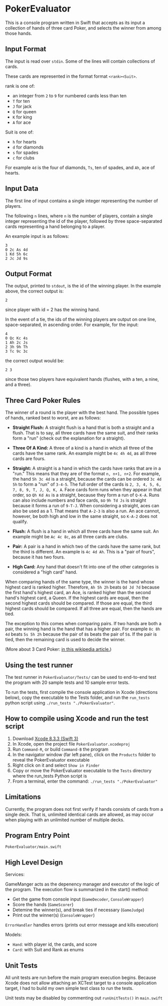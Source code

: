 PokerEvaluator
=====================

This is a console program written in Swift that accepts as its input a collection of hands of three card Poker, and selects the winner from among those hands.

Input Format
------------

The input is read over `stdin`. Some of the lines will contain collections of cards. 

These cards are represented in the format format `<rank><Suit>`. 

rank is one of:
* an integer from `2` to `9` for numbered cards less than ten
* `T` for ten
* `J` for jack
* `Q` for queen
* `K` for king
* `A` for ace

Suit is one of:
* `h` for hearts
* `d` for diamonds
* `s` for spades
* `c` for clubs

For example `4d` is the four of diamonds, `Ts`, ten of spades, and `Ah`, ace of hearts.

Input Data
----------
The first line of input contains a single integer representing the number of players.

The following `n` lines, where `n` is the number of players, contain a single integer representing the id of the player, followed by three space-separated cards representing a hand belonging to a player.

An example input is as follows:

```
3
0 2c As 4d
1 Kd 5h 6c
2 Jc Jd 9s
```

Output Format
-------------

The output, printed to `stdout`, is the id of the winning player. In the example above, the correct output is:

```
2
```

since player with id = 2 has the winning hand.

In the event of a tie, the ids of the winning players are output on one line, space-separated, in ascending order. For example, for the input:
```
4
0 Qc Kc 4s
1 Ah 2c Js
2 3h 9h Th
3 Tc 9c 3c
```

the correct output would be:

```
2 3
```

since those two players have equivalent hands (flushes, with a ten, a nine, and a three).

Three Card Poker Rules
----------------------

The winner of a round is the player with the best hand. The possible types of hands, ranked best to worst, are as follows:

* **Straight Flush:** A straight flush is a hand that is both a straight and a flush. That is to say, all three cards have the same suit, and their ranks form a "run" (check out the explanation for a straight).

* **Three Of A Kind:** A three of a kind is a hand in which all three of the cards have the same rank. An example might be `4c 4h 4d`, as all three cards are fours.

* **Straight:** A straight is a hand in which the cards have ranks that are in a "run." This means that they are of the format `n, n+1, n+2`. For example, the hand `5h 3c 4d` is a straight, because the cards can be ordered `3c 4d 5h` to form a "run" of `3-4-5`. The full order of the cards is `2, 3, 4, 5, 6, 7, 8, 9, T, J, Q, K, A`. Face cards form runs when they appear in that order, so `Qh Kd As` is a straight, because they form a run of `Q-K-A`. Runs can also include numbers and face cards, so `9h Td Js` is straight because it forms a run of `9-T-J`. When considering a straight, aces can also be used as a 1. That means that `A-2-3` is also a run. An ace cannot, however, be both high and low in the same straight, so `K-A-2` does not qualify.

* **Flush:** A flush is a hand in which all three cards have the same suit. An example might be `Ac 4c 8c`, as all three cards are clubs.

* **Pair:** A pair is a hand in which two of the cards have the same rank, but the third is different. An example is `4c 4d Ah`. This is a "pair of fours", because it has two fours.

* **High Card:** Any hand that doesn't fit into one of the other categories is considered a "high card" hand.

When comparing hands of the same type, the winner is the hand whose highest card is ranked higher. Therefore, `Ah 5h 2h` beats `Qd Jd 7d` because the first hand's highest card, an Ace, is ranked higher than the second hand's highest card, a Queen. If the highest cards are equal, then the second highest cards should be compared. If those are equal, the third highest cards should be compared. If all three are equal, then the hands are tied.

The exception to this comes when comparing pairs. If two hands are both a pair, the winning hand is the hand that has a higher pair. For example `8c 8h 4d` beats `5s 5h 2h` because the pair of `8`s beats the pair of `5`s. If the pair is tied, then the remaining card is used to decide the winner.

(More about 3 Card Poker: [in this wikipedia article.](https://en.wikipedia.org/wiki/Three_card_poker))

Using the test runner
----------------------

The test runner in `PokerEvaluator/Tests/` can be used to end-to-end test the program with 20 sample tests and 10 sample error tests.

To run the tests, first compile the console application in Xcode (directions below), copy the executable to the Tests folder, and run the `run_tests` python script using `./run_tests "./PokerEvaluator"`.

How to compile using Xcode and run the test script
--------------------------------------------------

1. Download [Xcode 8.3.3 (Swift 3)](https://developer.apple.com/xcode/)
2. In Xcode, open the project file `PokerEvaluator.xcodeproj`
3. Run `Command-R`, or build `Command-B` the program
4. In the navigator window (far left pane), click on the `Products` folder to reveal the PokerEvaluator executable
5. Right click on it and select `Show in Finder`
6. Copy or move the PokerEvaluator executable to the `Tests` directory where the run_tests Python script is
7. From a terminal, enter the command: `./run_tests "./PokerEvaluator"`

Limitations
-----------

Currently, the program does not first verify if hands consists of cards from a single deck.  That is, unlimited identical cards are allowed, as may occur when playing with an unlimited number of multiple decks.

Program Entry Point
-------------------

`PokerEvaluator/main.swift`

High Level Design
-----------------

Services:

GameManger acts as the depenency manager and executor of the logic of the program.  The execution flow is summarized in the start() method:  

* Get the game from console input (`GameDecoder`, `ConsoleWrapper`)
* Score the hands (`GameScorer`)
* Detemine the winner(s), and break ties if necessary (`GameJudge`)
* Print out the winner(s) (`ConsoleWrapper`)

`ErrorHandler` handles errors (prints out error message and kills execution)

Models:

* `Hand`:  with player id, the cards, and score
* `Card`:  with Suit and Rank as enums

Unit Tests
----------

All unit tests are run before the main program execution begins.  Because Xcode does not allow attaching an XCTest target to a console application target, I had to build my own simple test class to run the tests.

Unit tests may be disabled by commenting out `runUnitTests()` in `main.swift`


